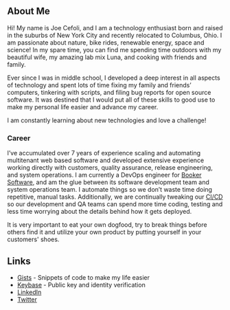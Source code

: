 ## About Me
Hi! My name is Joe Cefoli, and I am a technology enthusiast born and raised in the suburbs of New York City and recently relocated to Columbus, Ohio. I am passionate about nature, bike rides, renewable energy, space and science! In my spare time, you can find me spending time outdoors with my beautiful wife, my amazing lab mix Luna, and cooking with friends and family.

Ever since I was in middle school, I developed a deep interest in all aspects of technology and spent lots of time fixing my family and friends’ computers, tinkering with scripts, and filing bug reports for open source software. It was destined that I would put all of these skills to good use to make my personal life easier and advance my career.

I am constantly learning about new technologies and love a challenge!

### Career
I’ve accumulated over 7 years of experience scaling and automating multitenant web based software and developed extensive experience working directly with customers, quality assurance, release engineering, and system operations. I am currently a DevOps engineer for [Booker Software]( https://www.booker.com/company), and am the glue between its software development team and system operations team. I automate things so we don’t waste time doing repetitive, manual tasks. Additionally, we are continually tweaking our [CI/CD]( https://en.wikipedia.org/wiki/CI/CD) so our development and QA teams can spend more time coding, testing and less time worrying about the details behind how it gets deployed. 

It is very important to eat your own dogfood, try to break things before others find it and utilize your own product by putting yourself in your customers' shoes.

## Links
* [Gists](https://gist.github.com/jcefoli) - Snippets of code to make my life easier
* [Keybase](https://keybase.io/jcefoli) - Public key and identity verification
* [LinkedIn](https://www.linkedin.com/in/josephcefoli/)
* [Twitter](https://twitter.com/jcefoli)
